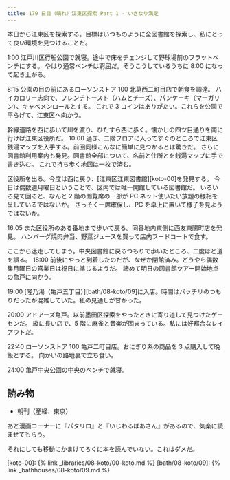 ```yaml
---
title: 179 日目（晴れ）江東区探索 Part 1 - いきなり満足
---
```


本日から江東区を探索する。目標はいつものように全図書館を探索し、私にとって良い環境を見つけることだ。

1:00 江戸川区行船公園で就寝。途中で床をチェンジして野球場前のフラットベンチにする。
やはり通常ベンチは窮屈だ。そうこうしているうちに 8:00 になって起き上がる。

8:15 公園の目の前にあるローソンストア 100 北葛西二町目店で朝食を調達。
ハイカロリー志向で、フレンチトースト（ハムとチーズ）、パンケーキ（マーガリン）、キャベメンロールとする。
これで 3 コインはありがたい。これらを公園で平らげて、江東区へ向かう。

幹線道路を西に歩いて川を渡り、ひたすら西に歩く。懐かしの四ツ目通りを南に行けば江東区役所だ。
10:00 過ぎ、二階フロアに入ってすぐのところで江東区銭湯マップを入手する。前回同様こんなに簡単に見つかるとは驚きだ。
さらに図書館利用案内も発見。図書館全部について、名前と住所とを銭湯マップに手で書き込む。
これで持ち歩く地図は一枚で済む。

区役所を出る。今度は西に戻り、[江東区江東図書館][koto-00]を発見する。
今日は偶数週月曜日ということで、区内では唯一開館している図書館だ。
いろいろ見て回ると、なんと 2 階の閲覧席の一部が PC ネット使いたい放題の様相を呈しているではないか。
さっそく一席確保し、PC を卓上に置いて様子を見ようではないか。

16:05 また区役所のある番地まで歩いて戻る。同番地内東側に西友東陽町店を発見。
ハンバーグ焼肉弁当、野菜ジュースを買って店内フードコートで食す。

ここから迷走してしまう。中央図書館に戻るつもりで歩いたところ、二度ほど道を誤る。
18:00 前後にやっと到着したのだが、なぜか閉館済み。どうやら偶数集月曜日の営業日は祝日に準じるようだ。
諦めて明日の図書館ツアー開始地点の亀戸に向かう。

19:00 [隆乃湯（亀戸五丁目）][bath/08-koto/09]に入店。時間はバッチリのつもりだったが混雑していた。私の見通しが甘かった。

20:00 アドアーズ亀戸。以前墨田区探索をやったときに寄り道して見つけたゲーセンだ。
縦に長い店で、5 階に麻雀と音楽が固まっている。私には好都合なレイアウトだ。

22:40 ローソンストア 100 亀戸二町目店。おにぎり系の商品を 3 点購入して晩飯とする。
向かいの路地裏で立ち食い。

24:00 亀戸中央公園の中央のベンチで就寝。

## 読み物

* 朝刊（産経、東京）

あと漫画コーナーに『パタリロ』と『いじわるばあさん』があるので、気楽に読ませてもらう。

それにしても移動にかまけてろくに本を読んでいない。これはダメだ。

[koto-00]: {% link _libraries/08-koto/00-koto.md %}
[bath/08-koto/09]: {% link _bathhouses/08-koto/09.md %}
